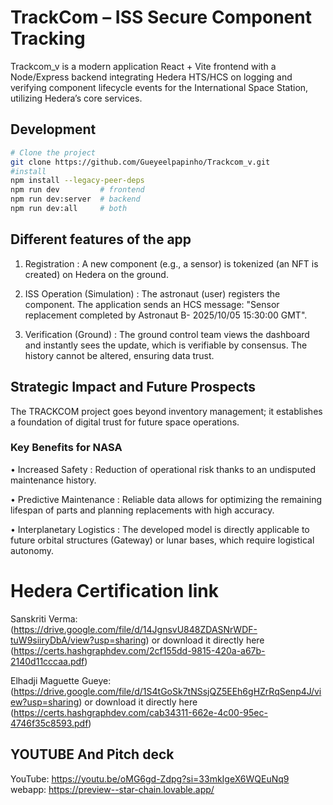 # TrackCom – ISS Secure Component Tracking

Trackcom_v is a modern application React + Vite frontend with a Node/Express backend integrating Hedera HTS/HCS 
on logging and verifying component lifecycle events for the International Space Station, utilizing
 Hedera’s core services.

## Development

```sh
# Clone the project
git clone https://github.com/Gueyeelpapinho/Trackcom_v.git
#install
npm install --legacy-peer-deps
npm run dev         # frontend
npm run dev:server  # backend
npm run dev:all     # both
```
## Different features of the app
 1. Registration : A new component (e.g., a sensor) is tokenized (an NFT is
 created) on Hedera on the ground.
 
 2.  ISS Operation (Simulation) : The astronaut (user) registers the component.
 The application sends an HCS message: "Sensor replacement completed by Astronaut B- 2025/10/05 15:30:00 GMT".

 3. Verification (Ground) : The ground control team views the dashboard and
 instantly sees the update, which is verifiable by consensus. The history cannot be
 altered, ensuring data trust.


 ## Strategic Impact and Future Prospects

 The TRACKCOM project goes beyond inventory management; it establishes a foundation of
 digital trust for future space operations.
 
 ### Key Benefits for NASA
 • Increased Safety : Reduction of operational risk thanks to an undisputed maintenance
 history.
 
 • Predictive Maintenance : Reliable data allows for optimizing the remaining lifespan of
 parts and planning replacements with high accuracy.
 
 • Interplanetary Logistics : The developed model is directly applicable to future orbital
 structures (Gateway) or lunar bases, which require logistical autonomy.



 # Hedera Certification link
 Sanskriti Verma:  (https://drive.google.com/file/d/14JgnsvU848ZDASNrWDF-tuW9siiryDbA/view?usp=sharing) or download it directly here (https://certs.hashgraphdev.com/2cf155dd-9815-420a-a67b-2140d11cccaa.pdf)
 
 Elhadji Maguette Gueye: (https://drive.google.com/file/d/1S4tGoSk7tNSsjQZ5EEh6gHZrRqSenp4J/view?usp=sharing) or download it directly here (https://certs.hashgraphdev.com/cab34311-662e-4c00-95ec-4746f35c8593.pdf)

## YOUTUBE And Pitch deck
YouTube: https://youtu.be/oMG6gd-Zdpg?si=33mkIgeX6WQEuNq9
webapp: https://preview--star-chain.lovable.app/
